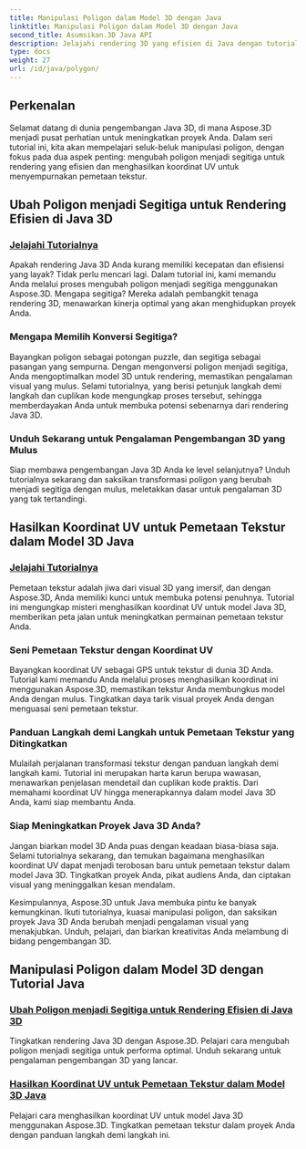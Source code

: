 ```yaml
---
title: Manipulasi Poligon dalam Model 3D dengan Java
linktitle: Manipulasi Poligon dalam Model 3D dengan Java
second_title: Asumsikan.3D Java API
description: Jelajahi rendering 3D yang efisien di Java dengan tutorial Aspose.3D. Ubah poligon menjadi segitiga dan hasilkan koordinat UV untuk kinerja optimal dan pemetaan tekstur yang ditingkatkan.
type: docs
weight: 27
url: /id/java/polygon/
---
```

## Perkenalan

Selamat datang di dunia pengembangan Java 3D, di mana Aspose.3D menjadi pusat perhatian untuk meningkatkan proyek Anda. Dalam seri tutorial ini, kita akan mempelajari seluk-beluk manipulasi poligon, dengan fokus pada dua aspek penting: mengubah poligon menjadi segitiga untuk rendering yang efisien dan menghasilkan koordinat UV untuk menyempurnakan pemetaan tekstur.

## Ubah Poligon menjadi Segitiga untuk Rendering Efisien di Java 3D

### [Jelajahi Tutorialnya](./convert-polygons-triangles/)

Apakah rendering Java 3D Anda kurang memiliki kecepatan dan efisiensi yang layak? Tidak perlu mencari lagi. Dalam tutorial ini, kami memandu Anda melalui proses mengubah poligon menjadi segitiga menggunakan Aspose.3D. Mengapa segitiga? Mereka adalah pembangkit tenaga rendering 3D, menawarkan kinerja optimal yang akan menghidupkan proyek Anda.

### Mengapa Memilih Konversi Segitiga?

Bayangkan poligon sebagai potongan puzzle, dan segitiga sebagai pasangan yang sempurna. Dengan mengonversi poligon menjadi segitiga, Anda mengoptimalkan model 3D untuk rendering, memastikan pengalaman visual yang mulus. Selami tutorialnya, yang berisi petunjuk langkah demi langkah dan cuplikan kode mengungkap proses tersebut, sehingga memberdayakan Anda untuk membuka potensi sebenarnya dari rendering Java 3D.

### Unduh Sekarang untuk Pengalaman Pengembangan 3D yang Mulus

Siap membawa pengembangan Java 3D Anda ke level selanjutnya? Unduh tutorialnya sekarang dan saksikan transformasi poligon yang berubah menjadi segitiga dengan mulus, meletakkan dasar untuk pengalaman 3D yang tak tertandingi.

## Hasilkan Koordinat UV untuk Pemetaan Tekstur dalam Model 3D Java

### [Jelajahi Tutorialnya](./generate-uv-coordinates/)

Pemetaan tekstur adalah jiwa dari visual 3D yang imersif, dan dengan Aspose.3D, Anda memiliki kunci untuk membuka potensi penuhnya. Tutorial ini mengungkap misteri menghasilkan koordinat UV untuk model Java 3D, memberikan peta jalan untuk meningkatkan permainan pemetaan tekstur Anda.

### Seni Pemetaan Tekstur dengan Koordinat UV

Bayangkan koordinat UV sebagai GPS untuk tekstur di dunia 3D Anda. Tutorial kami memandu Anda melalui proses menghasilkan koordinat ini menggunakan Aspose.3D, memastikan tekstur Anda membungkus model Anda dengan mulus. Tingkatkan daya tarik visual proyek Anda dengan menguasai seni pemetaan tekstur.

### Panduan Langkah demi Langkah untuk Pemetaan Tekstur yang Ditingkatkan

Mulailah perjalanan transformasi tekstur dengan panduan langkah demi langkah kami. Tutorial ini merupakan harta karun berupa wawasan, menawarkan penjelasan mendetail dan cuplikan kode praktis. Dari memahami koordinat UV hingga menerapkannya dalam model Java 3D Anda, kami siap membantu Anda.

### Siap Meningkatkan Proyek Java 3D Anda?

Jangan biarkan model 3D Anda puas dengan keadaan biasa-biasa saja. Selami tutorialnya sekarang, dan temukan bagaimana menghasilkan koordinat UV dapat menjadi terobosan baru untuk pemetaan tekstur dalam model Java 3D. Tingkatkan proyek Anda, pikat audiens Anda, dan ciptakan visual yang meninggalkan kesan mendalam.

Kesimpulannya, Aspose.3D untuk Java membuka pintu ke banyak kemungkinan. Ikuti tutorialnya, kuasai manipulasi poligon, dan saksikan proyek Java 3D Anda berubah menjadi pengalaman visual yang menakjubkan. Unduh, pelajari, dan biarkan kreativitas Anda melambung di bidang pengembangan 3D.
## Manipulasi Poligon dalam Model 3D dengan Tutorial Java
### [Ubah Poligon menjadi Segitiga untuk Rendering Efisien di Java 3D](./convert-polygons-triangles/)
Tingkatkan rendering Java 3D dengan Aspose.3D. Pelajari cara mengubah poligon menjadi segitiga untuk performa optimal. Unduh sekarang untuk pengalaman pengembangan 3D yang lancar.
### [Hasilkan Koordinat UV untuk Pemetaan Tekstur dalam Model 3D Java](./generate-uv-coordinates/)
Pelajari cara menghasilkan koordinat UV untuk model Java 3D menggunakan Aspose.3D. Tingkatkan pemetaan tekstur dalam proyek Anda dengan panduan langkah demi langkah ini.